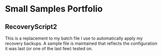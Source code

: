 # Small Samples Portfolio
## RecoveryScript2
This is a replacement to my batch file I use to automatically apply my recovery backups.
A sample file is maintained that reflects the configuration it was last (or one of the last few) tested on.